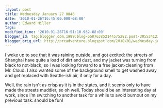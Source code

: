```yaml
---
layout: post
title: Wednesday January 27 0846
date: '2010-01-26T16:45:00.000-08:00'
author: Edward Miller
tags: 
modified_time: '2010-01-26T16:51:10.932-08:00'
blogger_id: tag:blogger.com,1999:blog-650763852144575282.post-3055341231398547496
blogger_orig_url: http://prcadventure.blogspot.com/2010/01/wednesday-january-27-0846.html
---
```


I woke up to see that it was raining outside, and got excited: the streets of Shanghai have quite a load of dirt and dust, and my jacket was turning from black to not-black, so I was looking forward to a free jacket-cleaning from Mr. Cloud. I also wanted some of the background smell to get washed away and get replaced with Seattle-ish air, if only for a day.

Well, the rain isn't as crisp as it is in the states, and it seems only to have made the streets muddier, so oh well. Today should be an interesting day at work, since I'm switching to another task for a while to avoid burnout on my previous task: should be fun!

